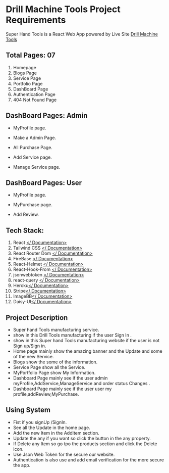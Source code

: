 # Drill Machine Tools Project Requirements

Super Hand Tools is a React Web App powered by Live Site [Drill Machine Tools](https://drill-machine-tools.web.app)

## Total Pages: 07

1.  Homepage
2.  Blogs Page
3.  Service Page
4.  Portfolio Page
5.  DashBoard Page
6.  Authentication Page
7.  404 Not Found Page

## DashBoard Pages: Admin

- MyProfile page.

- Make a Admin Page.

- All Purchase Page.

- Add Service page.

- Manage Service page.

## DashBoard Pages: User

- MyProfile page.

- MyPurchase page.

- Add Review.

## Tech Stack:

1.  React [</ Documentation>](https://reactjs.org/docs/getting-started.html)
2.  Tailwind CSS [</ Documentation>](https://tailwindcss.com/docs/installation)
3.  React Router Dom [</ Documentation>](https://reactrouter.com/docs/en/v6/getting-started/overview)
4.  FireBase [</ Documentation>](https://console.firebase.google.com)
5.  React-Helmet [</ Documentation>](https://www.npmjs.com/package/react-helmet-async)
6.  React-Hook-From [</ Documentation>](https://react-hook-form.com/get-started#Integratinganexistingform)
7.  jsonwebtoken [</ Documentation>](https://jwt.io)
8.  react-query [</ Documentation>](https://react-query.tanstack.com/)
9.  Heroku[</ Documentation>](https://devcenter.heroku.com)
10. Stripe[</ Documentation>](https://dashboard.stripe.com)
11. ImageBB[</ Documentation>](https://api.imgbb.com/)
12. Daisy-UI[</ Documentation>](https://daisyui.com/)

## Project Description

- Super hand Tools manufacturing service.
-  show in this Drill Tools manufacturing if the user Sign In .
-  show in this Super hand Tools manufacturing website if the user is not Sign up/Sign in.
- Home page mainly show the amazing banner and the Update and some of the new Service.
- Blogs show the some of the information.
- Service Page show all the Service.
- MyPortfolio Page show My Information.
- Dashboard Page mainly see if the user admin myProfile,AddService,ManageService and order status Changes .
- Dashboard Page mainly see if the user user my profile,addReview,MyPurchase.

## Using System

- Fist if you signUp /SignIn.
- See all the Update in the home page.
- Add the new Item in the AddItem section.
- Update the any if you want so click the button in the any property.
- If Delete any Item so go tpo the products section and click the Delete icon.
- Use Json Web Token for the secure our website.
- Authentication is also use and add email verification for the more secure the app.